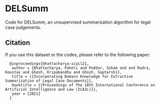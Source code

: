 # DELSumm
Code for DELSumm, an unsupervised summarization algorithm for legal case judgements.

## Citation
If you use this dataset or the codes, please refer to the following paper:
```
  @inproceedings{bhattacharya-icail21,
   author = {Bhattacharya, Paheli and Poddar, Soham and and Rudra, Koustav and Ghosh, Kripabandhu and Ghosh, Saptarshi},
   title = {{Incorporating Domain Knowledge for Extractive Summarization of Legal Case Documents}},
   booktitle = {{Proceedings of The 18th International Conference on Artificial Intelligence and Law (ICAIL)}},
   year = {2021}
  }
```

